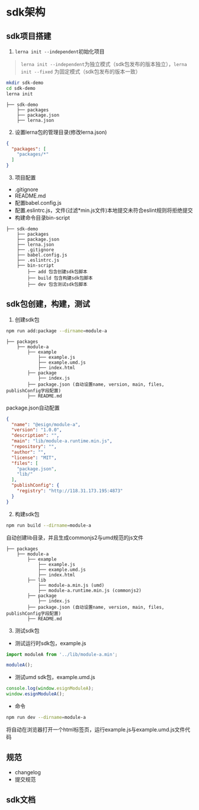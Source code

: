 # sdk架构
## sdk项目搭建
1. `lerna init --independent`初始化项目
> `lerna init --independent`为独立模式（sdk包发布的版本独立），`lerna init --fixed` 为固定模式（sdk包发布的版本一致）
```bash
mkdir sdk-demo
cd sdk-demo
lerna init
```
```
├── sdk-demo
    ├── packages
    ├── package.json
    ├── lerna.json
```

2. 设置lerna包的管理目录(修改lerna.json)
```json
{
  "packages": [
    "packages/*"
  ]
}
```

3. 项目配置
  - .gitignore
  - README.md
  - 配置babel.config.js
  - 配置.eslintrc.js，文件(过滤*min.js文件)本地提交未符合eslint规则将拒绝提交
  - 构建命令目录bin-script
```
├── sdk-demo
    ├── packages
    ├── package.json
    ├── lerna.json
    ├── .gitignore
    ├── babel.config.js
    ├── .eslintrc.js
    ├── bin-script
        ├── add 包含创建sdk包脚本
        ├── build 包含构建sdk包脚本
        ├── dev 包含测试sdk包脚本
```


## sdk包创建，构建，测试

1. 创建sdk包
```bash
npm run add:package --dirname=module-a
```
```
├── packages
    ├── module-a
        ├── example
            ├── example.js
            ├── example.umd.js
            ├── index.html
        ├── package
            ├── index.js
        ├── package.json (自动设置name, version, main, files, publishConfig字段配置)
        ├── README.md
```
package.json自动配置
```json
{
  "name": "@esign/module-a",
  "version": "1.0.0",
  "description": "",
  "main": "lib/module-a.runtime.min.js",
  "repository": "",
  "author": "",
  "license": "MIT",
  "files": [
    "package.json",
    "lib/"
  ],
  "publishConfig": {
    "registry": "http://118.31.173.195:4873"
  }
}

```


2. 构建sdk包
```bash
npm run build --dirname=module-a
```
自动创建lib目录，并且生成commonjs2与umd规范的js文件
```
├── packages
    ├── module-a
        ├── example
            ├── example.js
            ├── example.umd.js
            ├── index.html
        ├── lib
            ├── module-a.min.js (umd)
            ├── module-a.runtime.min.js (commonjs2)
        ├── package
            ├── index.js
        ├── package.json (自动设置name, version, main, files, publishConfig字段配置)
        ├── README.md
```

3. 测试sdk包
- 测试运行时sdk包，example.js
```js
import moduleA from '../lib/module-a.min';

moduleA();
```

- 测试umd sdk包，example.umd.js
```js
console.log(window.esignModuleA);
window.esignModuleA();
```

- 命令
```bash
npm run dev --dirname=module-a
```
将自动在浏览器打开一个html标签页，运行example.js与example.umd.js文件代码


## 规范
  - changelog
  - 提交规范

## sdk文档
